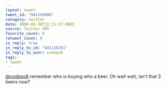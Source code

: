 ```yaml
---
layout: tweet
tweet_id: "941143008"
category: twitter
date: 2008-09-30T22:11:37.000Z
source: Twitter SMS
favorite_count: 0
retweet_count: 0
is_reply: true
in_reply_to_id: "941119261"
in_reply_to_user: codepo8
tags:
- tweet
---
```


[@codepo8](https://twitter.com/@codepo8) remember who is buying who a beer. Oh wait wait, isn't that 3 beers now?
